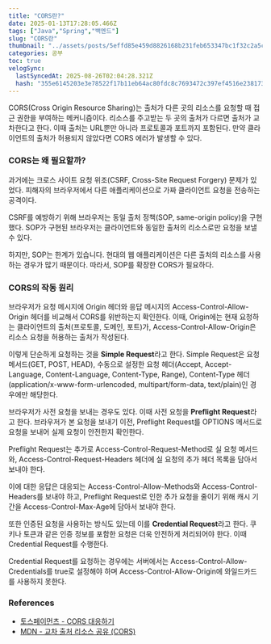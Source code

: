 ```yaml
---
title: "CORS란?"
date: 2025-01-13T17:28:05.466Z
tags: ["Java","Spring","백엔드"]
slug: "CORS란"
thumbnail: "../assets/posts/5effd85e459d8826168b231feb653347bc1f32c2a5cf1a932494549b55b39986.png"
categories: 공부
toc: true
velogSync:
  lastSyncedAt: 2025-08-26T02:04:28.321Z
  hash: "355e6145203e3e78522f17b11eb64ac80fdc8c7693472c397ef4516e2381732d"
---
```


CORS(Cross Origin Resource Sharing)는 출처가 다른 곳의 리소스를 요청할 때 접근 권한을 부여하는 메커니즘이다. 리소스를 주고받는 두 곳의 출처가 다르면 출처가 교차한다고 한다. 이때 출처는 URL뿐만 아니라 프로토콜과 포트까지 포함된다. 만약 클라이언트의 출처가 허용되지 않았다면 CORS 에러가 발생할 수 있다.

### CORS는 왜 필요할까?
과거에는 크로스 사이트 요청 위조(CSRF, Cross-Site Request Forgery) 문제가 있었다. 피해자의 브라우저에서 다른 애플리케이션으로 가짜 클라이언트 요청을 전송하는 공격이다.

CSRF를 예방하기 위해 브라우저는 동일 출처 정책(SOP, same-origin policy)을 구현했다. SOP가 구현된 브라우저는 클라이언트와 동일한 출처의 리소스로만 요청을 보낼 수 있다.

하지만, SOP는 한계가 있습니다. 현대의 웹 애플리케이션은 다른 출처의 리소스를 사용하는 경우가 많기 때문이다. 따라서, SOP를 확장한 CORS가 필요하다.

### CORS의 작동 원리

브라우저가 요청 메시지에 Origin 헤더와 응답 메시지의 Access-Control-Allow-Origin 헤더를 비교해서 CORS를 위반하는지 확인한다. 이때, Origin에는 현재 요청하는 클라이언트의 출처(프로토콜, 도메인, 포트)가, Access-Control-Allow-Origin은 리소스 요청을 허용하는 출처가 작성된다.

이렇게 단순하게 요청하는 것을 **Simple Request**라고 한다. Simple Request은 요청 메서드(GET, POST, HEAD), 수동으로 설정한 요청 헤더(Accept, Accept-Language, Content-Language, Content-Type, Range), Content-Type 헤더(application/x-www-form-urlencoded, multipart/form-data, text/plain)인 경우에만 해당한다.

브라우저가 사전 요청을 보내는 경우도 있다. 이때 사전 요청을 **Preflight Request**라고 한다. 브라우저가 본 요청을 보내기 이전, Preflight Request를 OPTIONS 메서드로 요청을 보내어 실제 요청이 안전한지 확인한다.

Preflight Request는 추가로 Access-Control-Request-Method로 실 요청 메서드와, Access-Control-Request-Headers 헤더에 실 요청의 추가 헤더 목록을 담아서 보내야 한다.

이에 대한 응답은 대응되는 Access-Control-Allow-Methods와 Access-Control-Headers를 보내야 하고, Preflight Request로 인한 추가 요청을 줄이기 위해 캐시 기간을 Access-Control-Max-Age에 담아서 보내야 한다.

또한 인증된 요청을 사용하는 방식도 있는데 이를 **Credential Request**라고 한다. 쿠키나 토큰과 같은 인증 정보를 포함한 요청은 더욱 안전하게 처리되어야 한다. 이때 Credential Request를 수행한다.

Credential Request를 요청하는 경우에는 서버에서는 Access-Control-Allow-Credentials를 true로 설정해야 하며 Access-Control-Allow-Origin에 와일드카드를 사용하지 못한다.

### References

- [토스페이먼츠 - CORS 대응하기](https://docs.tosspayments.com/blog/payment-window-cors-error#%EA%B2%B0%EC%A0%9C%EC%B0%BD%EC%97%90%EC%84%9C-cors-%EB%8C%80%EC%9D%91%ED%95%98%EA%B8%B0)
- [MDN - 교차 출처 리소스 공유 (CORS)](https://developer.mozilla.org/ko/docs/Web/HTTP/CORS)
